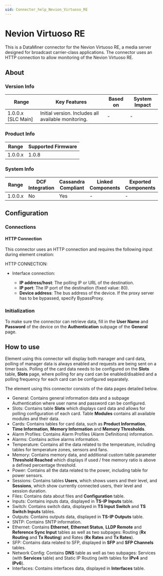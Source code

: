 ```yaml
---
uid: Connector_help_Nevion_Virtuoso_RE
---
```


# Nevion Virtuoso RE

This is a DataMiner connector for the Nevion Virtuoso RE, a media server designed for broadcast carrier-class applications. The connector uses an HTTP connection to allow monitoring of the Nevion Virtuoso RE.

## About

### Version Info

| Range              | Key Features                                        | Based on | System Impact |
|--------------------|-----------------------------------------------------|----------|---------------|
| 1.0.0.x [SLC Main] | Initial version. Includes all available monitoring. | -        | -             |

### Product Info

| Range     | Supported Firmware |
|-----------|--------------------|
| 1.0.0.x   | 1.0.8              |

### System Info

| Range     | DCF Integration     | Cassandra Compliant     | Linked Components     | Exported Components     |
|-----------|---------------------|-------------------------|-----------------------|-------------------------|
| 1.0.0.x   | No                  | Yes                     | -                     | -                       |

## Configuration

### Connections

#### HTTP Connection

This connector uses an HTTP connection and requires the following input during element creation:

HTTP CONNECTION:

- Interface connection:

  - **IP address/host**: The polling IP or URL of the destination.
  - **IP port**: The IP port of the destination (fixed value: 80).
  - **Device address**: The bus address of the device. If the proxy server has to be bypassed, specify BypassProxy.

### Initialization

To make sure the connector can retrieve data, fill in the **User Name** and **Password** of the device on the **Authentication** subpage of the **General** page.

## How to use

Element using this connector will display both manager and card data, polling of manager data is always enabled and requests are being sent on a timer basis. 
Polling of the card data needs to be configured on the **Slots** table, **Slots** page, where polling for any card can be enabled/disabled and a polling frequency for each card can be configured separately.

The element using this connector consists of the data pages detailed below.

- General: Contains general information data and a subpage Authentication where user name and password can be configured.
- Slots: Contains table **Slots** which displays card data and allows for polling configuration of each card. Table **Modules** contains all available modules and their data.
- Cards: Contains tables for card data, such as **Product Information**, **Time Information**, **Memory Information** and **Memory Thresholds**.
- Alarm Profiles: Contains Alarm Profiles (Alarm Definitions) information.
- Alarms: Contains active alarms information.
- Temperature: Contains all the data related to the temperature, including tables for temperature zones, sensors and fans.
- Memory: Contains memory data, and additional custom table parameter **Threshold Reached** which displays if used / free memory ratio is above a defined percentage threshold.
- Power: Contains all the data related to the power, including table for power sensors.
- Sessions: Contains tables **Users**, which shows users and their level, and **Sessions**, which show currently connected users, their level and session duration.
- Files: Contains data about files and **Configuration** table.
- Inputs: Contains inputs data, displayed in **TS-IP Inputs** table.
- Switch: Contains switch data, displayed in **TS Input Switch** and **TS Switch Inputs** tables.
- Outputs: Contains outputs data, displayed in **TS-IP Outputs** table.
- SNTP: Contains SNTP information.
- Ethernet: Contains **Ethernet**, **Ethernet Status**, **LLDP Remote** and **Reference Sync Input** tables as well as two subpages: Routing (**Rx Routing** and **Tx Routing**) and Rates (**Rx Rates** and **Tx Rates**).
- SFP: Contains data related to SFP, displayed in **SFP** and **SFP Channels** tables.
- Network Config: Contains **DNS** table as well as two subpages: Services (with **Services** table) and Static IP Routing (with tables for **IPv4** and **IPv6**).
- Interfaces: Contains interfaces data, displayed in **Interfaces** table.
